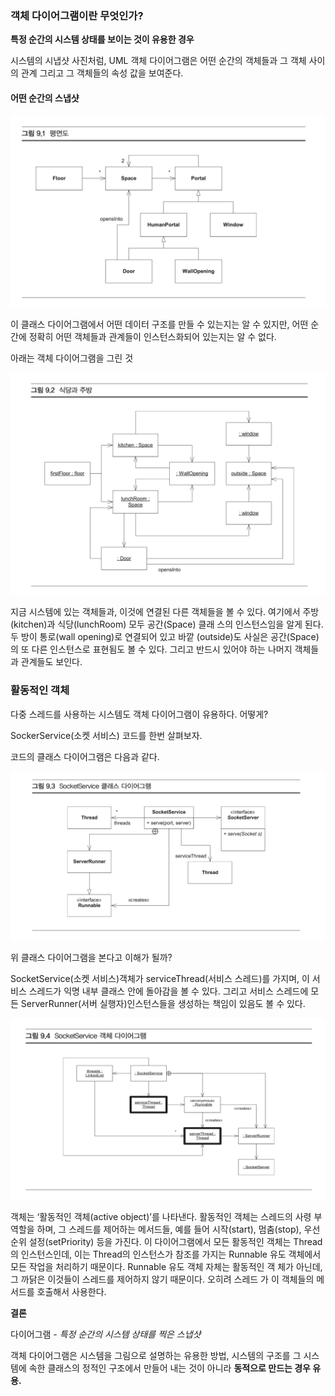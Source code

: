 ### 객체 다이어그램이란 무엇인가?

**특정 순간의 시스템 상태를 보이는 것이 유용한 경우**



시스템의 시냅샷 사진처럼, UML 객체 다이어그램은 어떤 순간의 객체들과 그 객체 사이의 관계 그리고 그 객체들의 속성 값을 보여준다.



#### 어떤 순간의 스냅샷

<img src="../asset/image-20241028101632477.png" alt="image-20241028101632477" style="zoom:50%;" />

이 클래스 다이어그램에서 어떤 데이터 구조를 만들 수 있는지는 알 수 있지만, 어떤 순간에 정확히 어떤 객체들과 관계들이 인스턴스화되어 있는지는 알 수 없다.

아래는 객체 다이어그램을 그린 것

<img src="../asset/image-20241028101941532.png" alt="image-20241028101941532" style="zoom:50%;" />

 지금 시스템에 있는 객체들과, 이것에 연결된 다른 객체들을 볼 수 있다. 여기에서 주방(kitchen)과 식당(lunchRoom) 모두 공간(Space) 클래 스의 인스턴스임을 알게 된다. 두 방이 통로(wall opening)로 연결되어 있고 바깥 (outside)도 사실은 공간(Space)의 또 다른 인스턴스로 표현됨도 볼 수 있다. 그리고 반드시 있어야 하는 나머지 객체들과 관계들도 보인다.



### 활동적인 객체

다중 스레드를 사용하는 시스템도 객체 다이어그램이 유용하다. 어떻게?

SockerService(소켓 서비스) 코드를 한번 살펴보자.

코드의 클래스 다이어그램은 다음과 같다.

<img src="../asset/image-20241028102143396.png" alt="image-20241028102143396" style="zoom:50%;" />

위 클래스 다이어그램을 본다고 이해가 될까?

SocketService(소켓 서비스)객체가 serviceThread(서비스 스레드)를 가지며, 이 서비스 스레드가 익명 내부 클래스 안에 돌아감을 볼 수 있다. 그리고 서비스 스레드에 모든 ServerRunner(서버 실행자)인스턴스들을 생성하는 책임이 있음도 볼 수 있다.

<img src="../asset/image-20241028102417340.png" alt="image-20241028102417340" style="zoom:50%;" />

 객체는 ‘활동적인 객체(active object)’를 나타낸다. 활동적인 객체는 스레드의 사령 부 역할을 하며, 그 스레드를 제어하는 메서드들, 예를 들어 시작(start), 멈춤(stop), 우선순위 설정(setPriority) 등을 가진다. 이 다이어그램에서 모든 활동적인 객체는 Thread의 인스턴스인데, 이는 Thread의 인스턴스가 참조를 가지는 Runnable 유도 객체에서 모든 작업을 처리하기 때문이다. Runnable 유도 객체 자체는 활동적인 객 체가 아닌데, 그 까닭은 이것들이 스레드를 제어하지 않기 때문이다. 오히려 스레드 가 이 객체들의 메서드를 호출해서 사용한다.



**결론**

다이어그램 - *특정 순간의 시스템 상태를 찍은 스냅샷*

객체 다이어그램은 시스템을 그림으로 설명하는 유용한 방법, 시스템의 구조를 그 시스템에 속한 클래스의 정적인 구조에서 만들어 내는 것이 아니라 **동적으로 만드는 경우 유용.**

